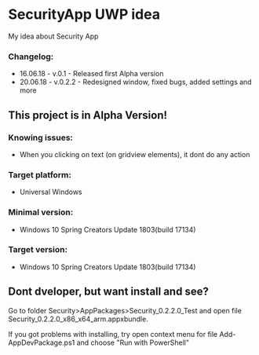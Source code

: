# SecurityApp UWP idea
My idea about  Security App

### Changelog:
- 16.06.18 - v.0.1 - Released first Alpha version
- 20.06.18 - v.0.2.2 - Redesigned window, fixed bugs, added settings and more

## This project is in Alpha Version!

### Knowing issues:
- When you clicking on text (on gridview elements), it dont do any action

### Target platform:
- Universal Windows

### Minimal version:
- Windows 10 Spring Creators Update 1803(build 17134)

### Target version:
- Windows 10 Spring Creators Update 1803(build 17134)

## Dont dveloper, but want install and see?
Go to folder Security>AppPackages>Security_0.2.2.0_Test and open file Security_0.2.2.0_x86_x64_arm.appxbundle.

If you got problems with installing, try open context menu for file Add-AppDevPackage.ps1 and choose "Run with PowerShell"
